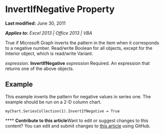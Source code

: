 
# InvertIfNegative Property

 **Last modified:** June 30, 2011

 _**Applies to:** Excel 2013 | Office 2013 | VBA_

True if Microsoft Graph inverts the pattern in the item when it corresponds to a negative number. Read/write Boolean for all objects, except for the Interior object, which is read/write Variant.

 _expression_. **InvertIfNegative**
 _expression_ Required. An expression that returns one of the above objects.

## Example

This example inverts the pattern for negative values in series one. The example should be run on a 2-D column chart.


```
myChart.SeriesCollection(1).InvertIfNegative = True
```


****   **Contribute to this article**Want to edit or suggest changes to this content? You can edit and submit changes to  [this article](https://github.com/jhershey00/VBA_Excel_Test/OpenXMLCon/articles/0b75c2af-85f5-86bb-ab7e-3eed3f88940e.md) using GitHub.

